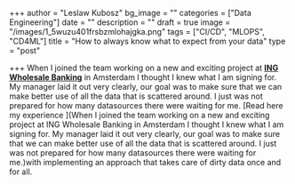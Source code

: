 +++
author = "Leslaw Kubosz"
bg_image = ""
categories = ["Data Engineering"]
date = ""
description = ""
draft = true
image = "/images/1_5wuzu401frsbzmlohajgka.png"
tags = ["CI/CD", "MLOPS", "CD4ML"]
title = "How to always know what to expect from your data"
type = "post"

+++
When I joined the team working on a new and exciting project at [**ING Wholesale Banking**](https://new.ingwb.com/) in Amsterdam I thought I knew what I am signing for. My manager laid it out very clearly, our goal was to make sure that we can make better use of all the data that is scattered around. I just was not prepared for how many datasources there were waiting for me. [Read here my experience ](When I joined the team working on a new and exciting project at ING Wholesale Banking in Amsterdam I thought I knew what I am signing for. My manager laid it out very clearly, our goal was to make sure that we can make better use of all the data that is scattered around. I just was not prepared for how many datasources there were waiting for me.)with implementing an approach that takes care of dirty data once and for all. 